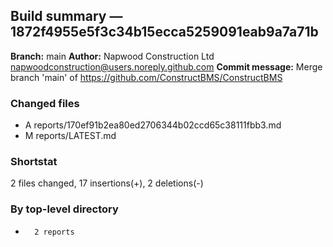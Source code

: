 ## Build summary — 1872f4955e5f3c34b15ecca5259091eab9a7a71b

**Branch:** main **Author:** Napwood Construction Ltd <napwoodconstruction@users.noreply.github.com>
**Commit message:** Merge branch 'main' of https://github.com/ConstructBMS/ConstructBMS

### Changed files

- A reports/170ef91b2ea80ed2706344b02ccd65c38111fbb3.md
- M reports/LATEST.md

### Shortstat

2 files changed, 17 insertions(+), 2 deletions(-)

### By top-level directory

-       2 reports
